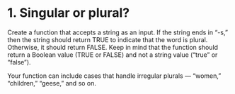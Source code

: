# **1. Singular or plural?**

Create a function that accepts a string as an input. If the string ends in “-s,” 
then the string should return TRUE to indicate that the word is plural. Otherwise, it should return FALSE. 
Keep in mind that the function should return a Boolean value (TRUE or FALSE) and not a string value (“true” or “false”).

Your function can include cases that handle irregular plurals — “women,” “children,” “geese,” and so on.
